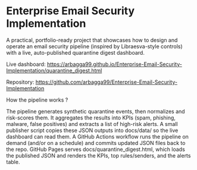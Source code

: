 # Enterprise Email Security Implementation

A practical, portfolio-ready project that showcases how to design and operate an email security pipeline (inspired by Libraesva-style controls) with a live, auto-published quarantine digest dashboard.

Live dashboard: https://arbagga99.github.io/Enterprise-Email-Security-Implementation/quarantine_digest.html

Repository: https://github.com/arbagga99/Enterprise-Email-Security-Implementation

How the pipeline works ?

The pipeline generates synthetic quarantine events, then normalizes and risk-scores them. It aggregates the results into KPIs (spam, phishing, malware, false positives) and extracts a list of high-risk alerts. A small publisher script copies these JSON outputs into docs/data/ so the live dashboard can read them. A GitHub Actions workflow runs the pipeline on demand (and/or on a schedule) and commits updated JSON files back to the repo. GitHub Pages serves docs/quarantine_digest.html, which loads the published JSON and renders the KPIs, top rules/senders, and the alerts table.
